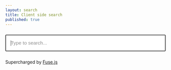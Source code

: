 ```yaml
---
layout: search
title: Client side search
published: true
---
```


<style>
  input#search {
    display: block;
    margin: 0 auto; /* Centers horizontally */
  }
</style>

<script src="/public/js/fuse.js"></script>

<input style="width:100%; padding:15px; margin-bottom:25px; margin-top:25px; font-size:110%; opacity:0.8;" type="text" id="search" placeholder="Type to search..." autofocus>

<div id="results">Supercharged by <a href="https://www.fusejs.io/">Fuse.js</a></div>
<script>
    let searchIndex = [];
    async function loadData() {
        const response = await fetch('../search.json');
        searchIndex = await response.json();
        window.fuse = new Fuse(searchIndex, {
          keys: [
            { name: 'date', weight: 0.6 },    // Higher weight for the date key
            { name: 'title', weight: 0.3 },   // Example weight
            { name: 'content', weight: 0.3 }, // Example weight
            { name: 'tags', weight: 0.1 }     // Example weight
          ],
          includeScore: true,
          findAllMatches: true,
          distance: 2000000,
          includeMatches: true,
          threshold: 0.3
        });
    }

    // Function to format the date
    function formatDate(dateString) {
        const date = new Date(dateString);
        const year = date.getFullYear();
        const month = String(date.getMonth() + 1).padStart(2, '0'); // Months are zero-based
        const day = String(date.getDate()).padStart(2, '0');
        return `${day}. ${month}. ${year}`;
    }

    // Function to generate highlighted link
    function generateHighlightedLink(item, query) {
        const url = new URL(item.id, window.location.origin); // Assuming item.id is the original link
        url.hash = `#:~:text=${encodeURIComponent(query)}`;
        return url.toString();
    }

    document.getElementById('search').addEventListener('input', function() {
        const query = this.value;
        const resultsContainer = document.getElementById('results');
        resultsContainer.innerHTML = '';
        if (query.length > 2) {
            const results = window.fuse.search(query);
            results.forEach(({ item }) => {
                const div = document.createElement('div');
                div.className = 'result';
                div.innerHTML = `
  <a href="${generateHighlightedLink(item, query)}">${item.title}</a>
  ${item.date ? ` <small>(${formatDate(item.date)})</small>` : ''}
  <p>${item.content.substring(0, 100)}...</p>
`;
                resultsContainer.appendChild(div);
            });
        }
    });
    loadData();
</script>
